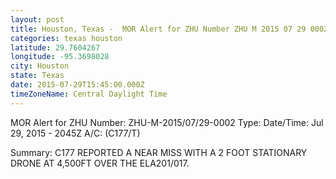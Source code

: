 ```yaml
---
layout: post
title: Houston, Texas -  MOR Alert for ZHU Number ZHU M 2015 07 29 0002 Type Date Time
categories: texas houston
latitude: 29.7604267
longitude: -95.3698028
city: Houston
state: Texas
date: 2015-07-29T15:45:00.000Z
timeZoneName: Central Daylight Time
---
```












MOR Alert for ZHU
Number: ZHU-M-2015/07/29-0002
Type: 
Date/Time: Jul 29, 2015 - 2045Z
A/C: (C177/T)

Summary: C177 REPORTED A NEAR MISS WITH A 2 FOOT STATIONARY DRONE AT 4,500FT OVER THE ELA201/017.
